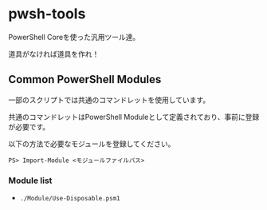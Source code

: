 # pwsh-tools

PowerShell Coreを使った汎用ツール達。

道具がなければ道具を作れ！

## Common PowerShell Modules

一部のスクリプトでは共通のコマンドレットを使用しています。

共通のコマンドレットはPowerShell Moduleとして定義されており、事前に登録が必要です。

以下の方法で必要なモジュールを登録してください。

```
PS> Import-Module <モジュールファイルパス>
```

### Module list

- ```./Module/Use-Disposable.psm1```
